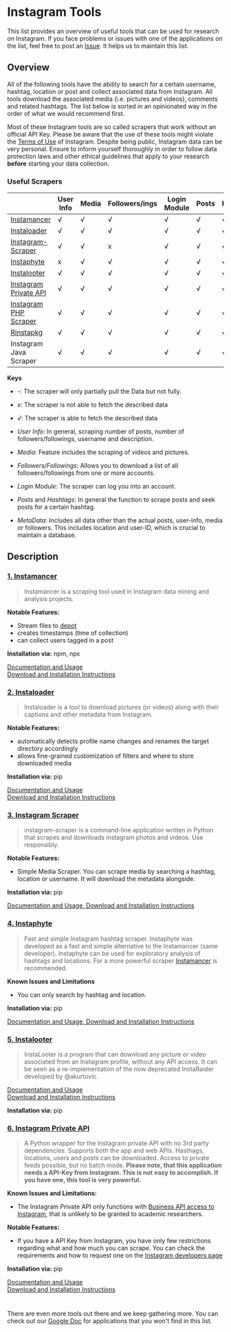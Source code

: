 # Instagram Tools

This list provides an overview of useful tools that can be used for research on Instagram. If you face problems or issues with one of the applications on the list, feel free to post an [Issue](https://github.com/Leibniz-HBI/Social-Media-Observatory/issues). It helps us to maintain this list.

## Overview

All of the following tools have the ability to search for a certain username, hashtag, location or post and collect associated data from Instagram. All tools download the associated media (i.e. pictures and videos), comments and related hashtags. The list below is sorted in an opinionated way in the order of what we would recommend first.

Most of these Instagram tools are so called scrapers that work without an official API Key. Please be aware that the use of these tools might violate the [Terms of Use](https://help.instagram.com/581066165581870) of Instagram. Despite being public, Instagram data can be very personal. Ensure to inform yourself thoroughly in order to follow data protection laws and other ethical guidelines that apply to your research **before** starting your data collection.

### Useful Scrapers

<!-- ![Overview](https://abload.de/img/bildschirmfoto2020-02hljxy.png) -->

|                                                                       | User Info | Media | Followers/ings | Login Module | Posts | Hashtags | Metadata | Private feeds | API based |
| ------------------------------------------------------------------------------ | --------- | ----- | -------------- | ------------ | ----- | -------- | -------- | ------------- | --------- |
| [Instamancer](https://github.com/ScriptSmith/instamancer)                      | √         | √     | √              | √            | √     | √        | √        | x             | x         |
| [Instaloader](https://github.com/instaloader/instaloader)                      | √         | √     | √              | √            | √     | √        | \-       | √             | x         |
| [Instagram-Scraper](https://github.com/rarcega/instagram-scraper)              | √         | √     | x              | √            | √     | √        | √        | √             | x         |
| [Instaphyte](https://github.com/ScriptSmith/instaphyte)                        | x         | √     | √              | √            | √     | √        | √        | x             | x         |
| [Instalooter](https://github.com/althonos/InstaLooter)                         | √         | √     | √              | √            | √     | √        | √        | √             | x         |
| [Instagram Private API](https://github.com/ping/instagram_private_api)         | √         | √     | √              | √            | √     | √        | √        | √             | √         |
| [Instagram PHP Scraper](https://github.com/postaddictme/instagram-php-scraper) | √         | √     | √              | √            | √     | √        | √        | √             | x         |
| [Rinstapkg](https://github.com/eric88tchong/Rinstapkg)                         | √         | √     | √              | √            | √     | √        | √        | \-            | √         |
| Instagram Java Scraper                                                         | √         | √     | √              | √            | √     | √        | √        | √             | x         |


**Keys**

* _-_: The scraper will only partially pull the Data but not fully.<br>
* _x_: The scraper is not able to fetch the described data <br>
* _√_: The scraper is able to fetch the described data

* _User Info_: In general, scraping number of posts, number of followers/followings, username and description. 
* _Media_: Feature includes the scraping of videos and pictures. 
* _Followers/Followings_: Allows you to download a list of all followers/followings from one or more accounts. 
* _Login Module_: The scraper can log you into an account. 
* _Posts_ and _Hashtags_: In general the function to scrape posts and seek posts for a certain hashtag. 
* _MetaData_: Includes all data other than the actual posts, user-info, media or followers. This includes location and user-ID, which is crucial to maintain a database.


## Description

### [1. Instamancer](https://adamsm.com/instamancer/)<br>

> Instamancer is a scraping tool used in Instagram data mining and analysis projects.

**Notable Features:**

* Stream files to [depot](https://github.com/ScriptSmith/depot)  
* creates timestamps (time of collection)
* can collect users tagged in a post

**Installation via:** npm, npx

[Documentation and Usage](https://adamsm.com/instamancer/)<br>
[Download and Installation Instructions](https://github.com/ScriptSmith/instamancer)


### [2. Instaloader](https://instaloader.github.io/)<br>

> Instaloader is a tool to download pictures (or videos) along with their captions and other metadata from Instagram.

**Notable Features:**

* automatically detects profile name changes and renames the target directory accordingly
* allows fine-grained customization of filters and where to store downloaded media

**Installation via:** pip

[Documentation and Usage](https://instaloader.github.io/)<br>
[Download and Installation Instructions](https://github.com/instaloader/instaloader)
<br>

### [3. Instagram Scraper](https://github.com/rarcega/instagram-scraper)<br>

> instagram-scraper is a command-line application written in Python that scrapes and downloads 
instagram photos and videos. Use responsibly.

**Notable Features:**

* Simple Media Scraper. You can scrape media by searching a hashtag, location or username. It will download the metadata alongside. 

**Installation via:** pip 

[Documentation and Usage, Download and Installation Instructions](https://github.com/rarcega/instagram-scraper)

### [4. Instaphyte](https://github.com/ScriptSmith/instaphyte)

> Fast and simple Instagram hashtag scraper. Instaphyte was developed as a fast and simple alternative to the Instamancer (same developer). Instaphyte can be used for exploratory analysis of hashtags and locations. For a more powerful scraper [Instamancer](https://adamsm.com/instamancer/) is recommended.

**Known Issues and Limitations**
* You can only search by hashtag and location.

**Installation via:** pip

[Documentation and Usage, Download and Installation Instructions](https://github.com/ScriptSmith/instaphyte)
<br>

### [5. Instalooter](https://github.com/althonos/InstaLooter)

> InstaLooter is a program that can download any picture or video associated from an Instagram profile, without any API access. It can be seen as a re-implementation of the now deprecated InstaRaider developed by @akurtovic.

[Documentation and Usage](https://instalooter.readthedocs.io/en/latest/usage.html)<br>
[Download and Installation Instructions](https://github.com/althonos/InstaLooter)

**Installation via:** pip

### [6. Instagram Private API](https://github.com/ping/instagram_private_api)

> A Python wrapper for the Instagram private API with no 3rd party dependencies. Supports both the app and web APIs. Hasthags, locations, users and posts can be downloaded. Access to private feeds possible, but no batch mode.
**Please note, that this application needs a API-Key from Instagram. This is not easy to accomplish. If you have one, this tool is very powerful.**

**Known Issues and Limitations:**
* The Instagram Private API only functions with [Business API access to Instagram](https://www.instagram.com/developer/), that is unlikely to be granted to academic researchers. 

**Notable Features:**
* If you have a API Key from Instagram, you have only few restrictions regarding what and how much you can scrape. You can check the requirements and how to request one on the [Instagram developers page](https://www.instagram.com/developer/)

**Installation via:** pip

[Documentation and Usage](https://instagram-private-api.readthedocs.io/en/latest/)<br>
[Download and Installation Instructions](https://github.com/ping/instagram_private_api)

#

There are even more tools out there and we keep gathering more. You can check out our [Google Doc](https://docs.google.com/spreadsheets/d/1vZ6jOWoxcyockeNMDE5wbEcx_kSoSmkIqJ8olKyJfq0/edit?usp=sharing) for applications that you won't find in this list.

